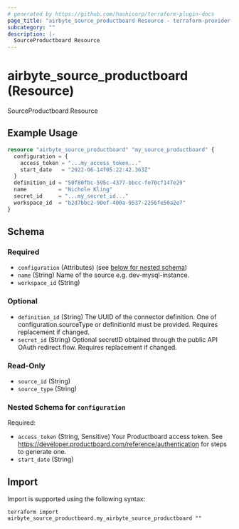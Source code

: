 ```yaml
---
# generated by https://github.com/hashicorp/terraform-plugin-docs
page_title: "airbyte_source_productboard Resource - terraform-provider-airbyte"
subcategory: ""
description: |-
  SourceProductboard Resource
---
```


# airbyte_source_productboard (Resource)

SourceProductboard Resource

## Example Usage

```terraform
resource "airbyte_source_productboard" "my_source_productboard" {
  configuration = {
    access_token = "...my_access_token..."
    start_date   = "2022-06-14T05:22:42.363Z"
  }
  definition_id = "50f80fbc-595c-4377-bbcc-fe70cf147e29"
  name          = "Nichole Kling"
  secret_id     = "...my_secret_id..."
  workspace_id  = "b2d7bbc2-90ef-400a-9537-2256fe50a2e7"
}
```

<!-- schema generated by tfplugindocs -->
## Schema

### Required

- `configuration` (Attributes) (see [below for nested schema](#nestedatt--configuration))
- `name` (String) Name of the source e.g. dev-mysql-instance.
- `workspace_id` (String)

### Optional

- `definition_id` (String) The UUID of the connector definition. One of configuration.sourceType or definitionId must be provided. Requires replacement if changed.
- `secret_id` (String) Optional secretID obtained through the public API OAuth redirect flow. Requires replacement if changed.

### Read-Only

- `source_id` (String)
- `source_type` (String)

<a id="nestedatt--configuration"></a>
### Nested Schema for `configuration`

Required:

- `access_token` (String, Sensitive) Your Productboard access token. See https://developer.productboard.com/reference/authentication for steps to generate one.
- `start_date` (String)

## Import

Import is supported using the following syntax:

```shell
terraform import airbyte_source_productboard.my_airbyte_source_productboard ""
```
